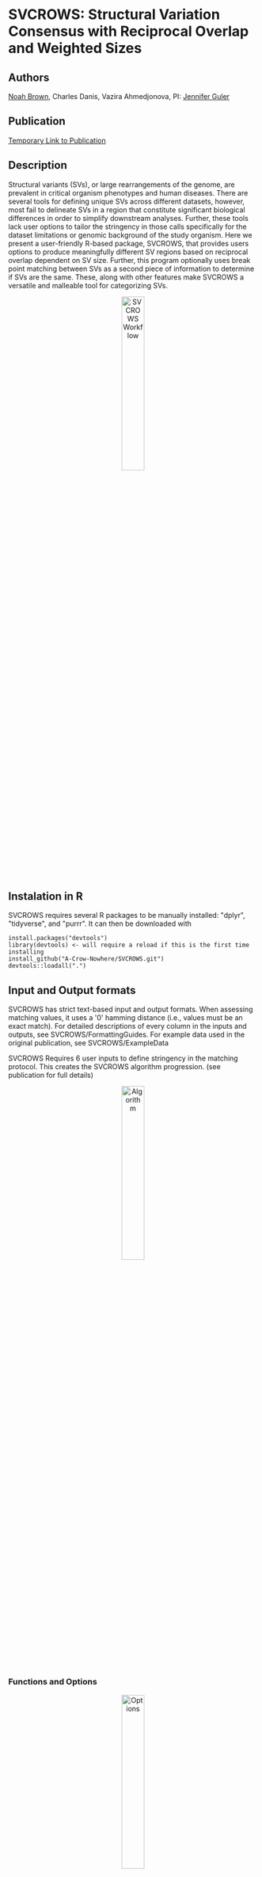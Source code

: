 # SVCROWS: Structural Variation Consensus with Reciprocal Overlap and Weighted Sizes
## Authors
[Noah Brown](www.linkedin.com/in/noah-brown456), Charles Danis, Vazira Ahmedjonova, PI: [Jennifer Guler](https://bio.as.virginia.edu/people/jennifer-guler)
## Publication
[Temporary Link to Publication](https://www.youtube.com/watch?v=dQw4w9WgXcQ)
## Description
Structural variants (SVs), or large rearrangements of the genome, are prevalent in critical organism phenotypes and human diseases. There are several tools for defining unique SVs across different datasets, however, most fail to delineate SVs in a region that constitute significant biological differences in order to simplify downstream analyses. Further, these tools lack user options to tailor the stringency in those calls specifically for the dataset limitations or genomic background of the study organism. Here we present a user-friendly R-based package, SVCROWS, that provides users options to produce meaningfully different SV regions based on reciprocal overlap dependent on SV size. Further, this program optionally uses break point matching between SVs as a second piece of information to determine if SVs are the same. These, along with other features make SVCROWS a versatile and malleable tool for categorizing SVs.


<p align="center">
  <img src="Images/FigureSimplify.png" alt="SVCROWS Workflow" width="30%">
</p>

## Instalation in R
SVCROWS requires several R packages to be manually installed: "dplyr", "tidyverse", and "purrr". 
It can then be downloaded with

```
install.packages("devtools")
library(devtools) <- will require a reload if this is the first time installing
install_github("A-Crow-Nowhere/SVCROWS.git")
devtools::loadall(".")
```

## Input and Output formats
SVCROWS has strict text-based input and output formats. When assessing matching values, it uses a '0' hamming distance (i.e., values must be an exact match). For detailed descriptions of every column in the inputs and outputs, see SVCROWS/FormattingGuides. For example data used in the original publication, see SVCROWS/ExampleData

SVCROWS Requires 6 user inputs to define stringency in the matching protocol. This creates the SVCROWS algorithm progression. (see publication for full details)


<p align="center">
  <img src="Images/AlgorithmProgression.png" alt="Algorithm" width="30%">
</p>


### Functions and Options

<p align="center">
  <img src="Images/Functions.png" alt="Options" width="30%">
</p>


i)	SVCROWS can generate default values for these 6 parameters based on the first and third quartile of the SV-size distribution of the dataset. It is important to note that using this option will adjust its parameters to each new file in the input directory. However, this is not recommended because it may not tailor the program to user needs. 

ii)	SVCROWS uses breakpoint matching between SVs as a secondary piece of information to determine the similarity between two SVs. The user input determines breakpoint boundary sizes. As potential SVs are compared, the start or end breakpoint must fall within the boundary to be considered a match. Start boundaries cannot match with end boundaries and vice versa. When a breakpoint matches, SVCROWS can interpret this as a high likelihood of a match and adjusts the RO threshold to the minimum value (input 5) provided by the user (green arrows). If potential SVs are already at the minimum, there is no change. Breakpoints matching is counted and recorded on the consensus list only once, to the first match found in the consensus list, but subsequent matches will continue to adjust RO thresholds after it is counted.

iii)	The input SV list required by SVCROWS has an optional distinction to indicate a potential SV as a “Known” SV. This characterization reduces the RO requirement to a single base pair. For example, this option can be used for SVs that have been previously identified and have definite positions in the genetic background of an organism. Therefore, a user can have high confidence that any overlapping SVs in this region are derived from the “known” SV, and any variation in SVs compared in this region is not biological. 

iv)	SVCROWS provides an option to expand SVRs with multiple matches to the minimum and maximum position of the subset of matching SVs. Using this option adjusts the breakpoint regions for the newly constructed region during the run itself. Breakpoint matching is still tabulated in the same way.

v)	SVCROWS includes an alternative mode (“Hunt” mode), where a user inputs both 1) a set of SVs or SVRs in the same input format as described for “Scavenge” mode, and 2) A set of features (i.e. genes from a relevant genome). Using the same weighted-sizes principle, SVCROWS will quantify how many times features are significantly overlapped by the supplied user input SVs. However, this calculation is done non-reciprocally and only considers the overlap of the features to call matching SVs. 

The ‘feature list’ has the same requirements as the ‘input list’ but only contains the: “Chr”, “Start”, “End”, “Type”, “Var1”, “Var2”, and “Var3” headers (See ExampleData/FeatureList.HG38PCGs.tsv). 

During runtime, the user must provide the same 6 variables as in “scavenge” mode, but consider inputs that apply to the characteristics of the desired features themselves, rather than the input SVs. This mode returns similar outputs as the “Scavenge” mode, but the consensus list represents the quantification of each feature given to the program. 

vi)	There are several tools and functions for quantifying the resulting SVRs. Incorporated into the ‘input list’ are the variables “NumReads” and “QScore”, which are added and averaged (respectively) as individual SVs match into their final SVR (see Usage for further functionality). SVCROWS also has a “Summary” function, that will provide summary information of the final SVR output.


## Global Setup Instructions for SVCROWS

This guide shows how to install the `SVCROWS` R package and expose its R functions and Bash scripts globally from **any shell or Conda environment**.

---

### 1. Create a Conda Environment

First, create and activate the environment that supports the `SVCROWS` package:

```bash
# Save this as svcrows-env.yaml
cat <<EOF > svcrows-env.yaml
name: svcrows-env
channels:
  - conda-forge
dependencies:
  - r-base >=4.2,<4.4
  - r-dplyr
  - r-purrr
  - r-tidyverse
  - r-stringr
  - r-stringi
  - r-cli
  - git
  - r-devtools
EOF

# Create and activate the environment
conda env create -f svcrows-env.yaml
conda activate svcrows-env
```

---

### 2. Clone and Install SVCROWS

```bash
git clone https://github.com/A-Crow-Nowhere/SVCROWS.git
cd SVCROWS

# Compatability bug: reinstall stringi from source if needed (to fix ICU errors)
# only do this if the following steps return errors regarding stringi
Rscript -e 'install.packages("stringi", type = "source", repos = "https://cloud.r-project.org")'

# Install the package
Rscript -e 'devtools::install(".")'
```

---

### 3. Expose SVCROWS Commands Globally

This step creates global shell commands like `scavenge` and `hunt` that work **from any shell or Conda environment** by wrapping R calls via `conda run`.

#### Create `~/bin` if it doesn't exist:

```bash
# Bin is generally where programs go, but you can define any folder (including a subfolder of SVCROWS package) to add to your global path.
mkdir -p ~/bin
```

Make sure `~/bin` is on your PATH (add this to your `~/.bashrc` or `~/.zshrc` if needed):

```bash
export PATH="$HOME/bin:$PATH"
```

Then reload your shell:

```bash
source ~/.bashrc  # or ~/.zshrc
```

#### Create wrapper scripts

```bash
# run from the repo root
install -m 0755 scripts/scavenge           ~/bin/scavenge
install -m 0755 scripts/hunt               ~/bin/hunt
install -m 0755 scripts/bed_to_vcf.sh      ~/bin/bed_to_vcf.sh
install -m 0755 scripts/crows_to_vcf.sh    ~/bin/crows_to_vcf.sh
install -m 0755 scripts/crows_to_bed.sh    ~/bin/crows_to_bed.sh
install -m 0755 scripts/vcf_to_bed.sh      ~/bin/vcf_to_bed.sh
install -m 0755 scripts/vcf_to_svcrows.sh  ~/bin/vcf_to_crows.sh

# (optional) ensure ~/bin is on PATH
case ":$PATH:" in *":$HOME/bin:"*) :;; *) echo 'export PATH="$HOME/bin:$PATH"' >> ~/.bashrc; source ~/.bashrc;; esac

# quick sanity
command -v scavenge && command -v hunt
```

Now you can run from anywhere:

```bash
scavenge ....
hunt ....
```

---

### 4. Make Bash Scripts Globally Available

If the repo contains useful bash tools in the `scripts/` directory, you can make them globally executable:

```bash
# From inside the cloned SVCROWS repo
cp scripts/*.sh ~/bin/
chmod +x ~/bin/*.sh
```

(Optional) Remove `.sh` extensions for cleaner usage:

```bash
for f in ~/bin/*.sh; do mv "$f" "${f%.sh}"; done
```

Now you can run those scripts in the CLI like:

```bash
scavenge input.txt output.txt
```

---

### Final Test

You should now be able to run all the following **from any location or Conda environment**:
All functions have an embedded help command to instruct usage.
```bash
scavenge some_file.vcf output.tsv
hunt other_input.tsv results.tsv
myscriptname input.txt output.txt
```

---







## Running in R
SVCROWS runs input files from entire directories and writes them into an output directory. The InputQueryList and OutputDirectory must therefore be directories.
### "Scavenge" Mode

```
Scavenge(InputQueryList = "~/user/R/SVCROWSin", OutputDirectory = "~/user/R/SVCROWSout", ExpandRORegion = FALSE, BPfactor = TRUE, DefaultSizes = FALSE, xs =  5000, xl = 25000, y1s= 500, y1l = 2500, y2s = 50, y2l = 80)
Scavenge(InputQueryList = "~/user/R/SVCROWSin", OutputDirectory = "~/user/R/SVCROWSout", ExpandRORegion = TRUE, BPfactor = TRUE, DefaultSizes = TRUE)
```
### "Hunt" Mode

```
Hunt(InputQueryList = "~/user/R/SVCROWSin", FeatureList = "~/user/R/SVCROWSin/Featurelist.tsv", OutputDirectory = "~/user/R/SVCROWSout", BPfactor = TRUE, DefualtSizes = FALSE, xs = 3000, xl = 6000, y1s = 300, y1l = 600, y2s = 30, y2l = 60)
Hunt(InputQueryList = "~/user/R/SVCROWSin", FeatureList = "~/user/R/SVCROWSin/Featurelist.tsv", OutputDirectory = "~/user/R/SVCROWSout", BPfactor = TRUE, DefualtSizes = TRUE)
```

### Other Functions

```
#for Summarizing all FCL output in the output directory. Will write to a file
SVCSummarize(OutputDirectory = "~/R/SVCROWS2/SVCROWSout", OutputFile ="~/R/SVCROWS2/SVCROWSout/summary.tsv")

#Converts FCL output to clean, input files
ConsensusToQuery("~/user/R/ConsensusList.tsv", "~/user/R/QueryListOut.tsv")

#Takes a list of files containing SV/SVR information (i.e. from a list of single cell samples) and adds them all into the same file for downstream analysis
ConcatSamples(Indirectory, Outdirectory)
```

### Future Updates
General speed/preformance improvments
Functions for converting between VCF and SVCROWS input/output formats





## Acknowledgements
This work was funded by the NIH: RO1 AI150856

[Julia Żuławińska](https://www.linkedin.com/in/julia-zulawinska/) for coding support
Crows (the animal) in general, for being pretty cool
